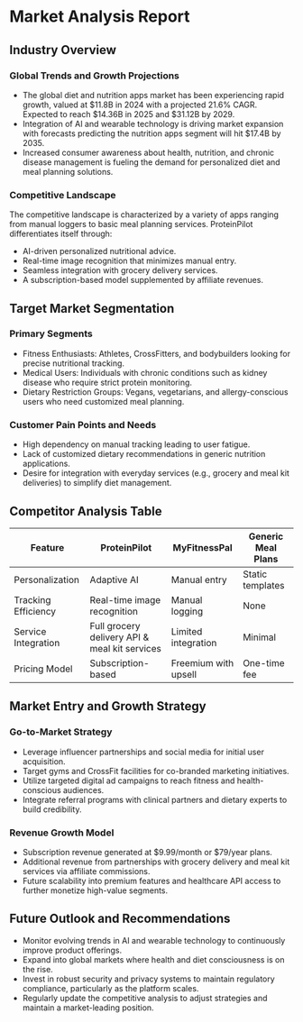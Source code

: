 # Market Analysis Report

## Industry Overview
### Global Trends and Growth Projections
- The global diet and nutrition apps market has been experiencing rapid growth, valued at $11.8B in 2024 with a projected 21.6% CAGR. Expected to reach $14.36B in 2025 and $31.12B by 2029.
- Integration of AI and wearable technology is driving market expansion with forecasts predicting the nutrition apps segment will hit $17.4B by 2035.
- Increased consumer awareness about health, nutrition, and chronic disease management is fueling the demand for personalized diet and meal planning solutions.

### Competitive Landscape
The competitive landscape is characterized by a variety of apps ranging from manual loggers to basic meal planning services. ProteinPilot differentiates itself through:
- AI-driven personalized nutritional advice.
- Real-time image recognition that minimizes manual entry.
- Seamless integration with grocery delivery services.
- A subscription-based model supplemented by affiliate revenues.

## Target Market Segmentation
### Primary Segments
- Fitness Enthusiasts: Athletes, CrossFitters, and bodybuilders looking for precise nutritional tracking.
- Medical Users: Individuals with chronic conditions such as kidney disease who require strict protein monitoring.
- Dietary Restriction Groups: Vegans, vegetarians, and allergy-conscious users who need customized meal planning.

### Customer Pain Points and Needs
- High dependency on manual tracking leading to user fatigue.
- Lack of customized dietary recommendations in generic nutrition applications.
- Desire for integration with everyday services (e.g., grocery and meal kit deliveries) to simplify diet management.

## Competitor Analysis Table
| Feature             | ProteinPilot         | MyFitnessPal         | Generic Meal Plans   |
|---------------------|----------------------|----------------------|----------------------|
| Personalization     | Adaptive AI          | Manual entry         | Static templates     |
| Tracking Efficiency | Real-time image recognition | Manual logging | None                 |
| Service Integration | Full grocery delivery API & meal kit services | Limited integration | Minimal              |
| Pricing Model       | Subscription-based   | Freemium with upsell | One-time fee         |

## Market Entry and Growth Strategy
### Go-to-Market Strategy
- Leverage influencer partnerships and social media for initial user acquisition.
- Target gyms and CrossFit facilities for co-branded marketing initiatives.
- Utilize targeted digital ad campaigns to reach fitness and health-conscious audiences.
- Integrate referral programs with clinical partners and dietary experts to build credibility.

### Revenue Growth Model
- Subscription revenue generated at $9.99/month or $79/year plans.
- Additional revenue from partnerships with grocery delivery and meal kit services via affiliate commissions.
- Future scalability into premium features and healthcare API access to further monetize high-value segments.

## Future Outlook and Recommendations
- Monitor evolving trends in AI and wearable technology to continuously improve product offerings.
- Expand into global markets where health and diet consciousness is on the rise.
- Invest in robust security and privacy systems to maintain regulatory compliance, particularly as the platform scales.
- Regularly update the competitive analysis to adjust strategies and maintain a market-leading position.
